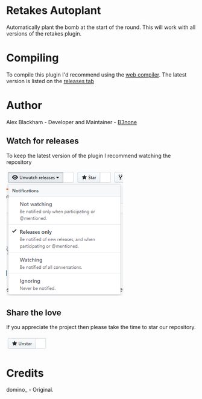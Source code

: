 # Retakes Autoplant
Automatically plant the bomb at the start of the round. This will work with all versions of the retakes plugin.

# Compiling
To compile this plugin I'd recommend using the [web compiler](https://spider.limetech.io/).
The latest version is listed on the [releases tab](https://github.com/b3none/retakes-autoplant/releases)

# Author
Alex Blackham - Developer and Maintainer - [B3none](https://b3none.co.uk/)

## Watch for releases

To keep the latest version of the plugin I recommend watching the repository

![Watch releases](https://github.com/b3none/gdprconsent/raw/development/.github/README_ASSETS/watch_releases.png)

## Share the love

If you appreciate the project then please take the time to star our repository.

![Star us](https://github.com/b3none/gdprconsent/raw/development/.github/README_ASSETS/star_us.png)

# Credits
domino_ - Original.

